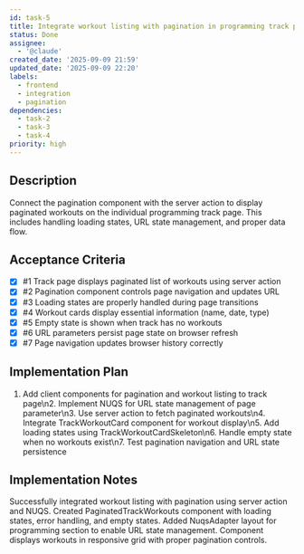 ```yaml
---
id: task-5
title: Integrate workout listing with pagination in programming track page
status: Done
assignee:
  - '@claude'
created_date: '2025-09-09 21:59'
updated_date: '2025-09-09 22:20'
labels:
  - frontend
  - integration
  - pagination
dependencies:
  - task-2
  - task-3
  - task-4
priority: high
---
```


## Description

Connect the pagination component with the server action to display paginated workouts on the individual programming track page. This includes handling loading states, URL state management, and proper data flow.

## Acceptance Criteria
<!-- AC:BEGIN -->
- [x] #1 Track page displays paginated list of workouts using server action
- [x] #2 Pagination component controls page navigation and updates URL
- [x] #3 Loading states are properly handled during page transitions
- [x] #4 Workout cards display essential information (name, date, type)
- [x] #5 Empty state is shown when track has no workouts
- [x] #6 URL parameters persist page state on browser refresh
- [x] #7 Page navigation updates browser history correctly
<!-- AC:END -->


## Implementation Plan

1. Add client components for pagination and workout listing to track page\n2. Implement NUQS for URL state management of page parameter\n3. Use server action to fetch paginated workouts\n4. Integrate TrackWorkoutCard component for workout display\n5. Add loading states using TrackWorkoutCardSkeleton\n6. Handle empty state when no workouts exist\n7. Test pagination navigation and URL state persistence


## Implementation Notes

Successfully integrated workout listing with pagination using server action and NUQS. Created PaginatedTrackWorkouts component with loading states, error handling, and empty states. Added NuqsAdapter layout for programming section to enable URL state management. Component displays workouts in responsive grid with proper pagination controls.
